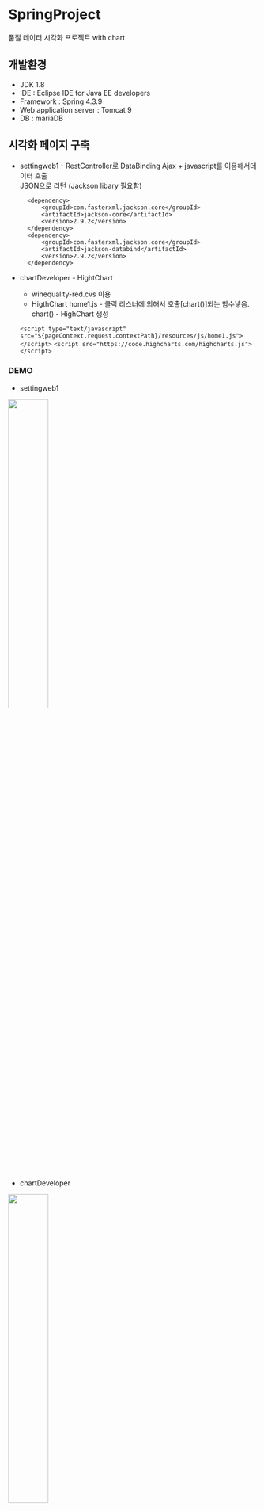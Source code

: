 # SpringProject
  품질 데이터 시각화 프로젝트 with chart
## 개발환경
* JDK 1.8
* IDE : Eclipse IDE for Java EE developers
* Framework : Spring 4.3.9
* Web application server : Tomcat 9
* DB : mariaDB

## 시각화 페이지 구축
* settingweb1 - RestController로 DataBinding
   Ajax + javascript를 이용해서데이터 호출  
  JSON으로 리턴 (Jackson libary 필요함)
   <!-- jackson -->
        <dependency>
            <groupId>com.fasterxml.jackson.core</groupId>
            <artifactId>jackson-core</artifactId>
            <version>2.9.2</version>
        </dependency>
        <dependency>
            <groupId>com.fasterxml.jackson.core</groupId>
            <artifactId>jackson-databind</artifactId>
            <version>2.9.2</version>
        </dependency>
       
* chartDeveloper - HightChart
  - winequality-red.cvs 이용
  - HigthChart
  home1.js - 클릭 리스너에 의해서 호출[chart()]되는 함수넣음. 
  chart()  - HighChart 생성
  
  `<script type="text/javascript" src="${pageContext.request.contextPath}/resources/js/home1.js"></script>`
	`<script src="https://code.highcharts.com/highcharts.js"></script>`
  
 ### DEMO
 * settingweb1
  <img src="https://user-images.githubusercontent.com/57412714/80328694-08e80600-887b-11ea-86c9-e144ec6ebe5d.PNG" width="40%">

 * chartDeveloper
 <img src="https://user-images.githubusercontent.com/57412714/80328927-ab07ee00-887b-11ea-9c6c-f2e4b6993add.PNG" width="40%">
